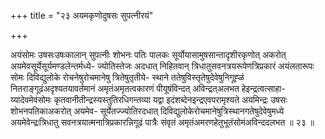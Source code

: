 +++
title = "२३ अयमकृणोदुषसः सुपत्नीरयं"

+++

अयंसोमः उषसःउषःकालान् सुपत्नीः शोभनः पतिः पालकः सूर्योयासामुषसान्तादृशीरकृणोत् अकरोत् अयमेवसूर्येसूर्यमण्डलेन्तर्मध्ये- ज्योतिस्तेजः अदधात् निहितवान् त्रिधातुसवनत्रयरूपेणत्रिप्रकारं अयंलतारूपः सोमः दिविद्युलोके रोचनेषुरोचमानेषु त्रितेषुतृतीये- स्थाने ततेषुविस्तृतेषुदेवेषुनिगूह्ळं नितराङ्गूढंअदृश्यतयावर्तमानं अमृतंअमृतत्वकारणं पीयूषंविन्दत् अविन्द्रत्अलभत हेइन्द्रत्वत्साहा- य्यादेवमेवंसोमः कृतवानीतीन्द्रस्यस्तुतिरधिगन्तव्या यद्वा इदंशब्देनइन्द्रएवपरामृश्यते अयमिन्द्रः उषसः शोभनपतिकाअकरोत् अयमेव- सूर्येतज्ज्योतिरदधात् दिविद्युलोकेरोचमानेषुत्रिस्थानगतेषुदेवेषुमध्ये अयमेवेन्द्रःत्रिधातु सवनत्रयात्मनात्रिप्रकारन्निगूढं पात्रैः संवृतं अमृतंअमरणहेतुभूतंसोमंअविन्ददलभत ॥ २३ ॥